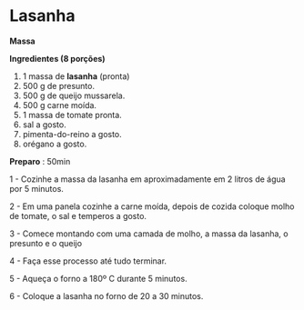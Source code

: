 # Lasanha

**Massa**

**Ingredientes (8 porções)**

1. 1 massa de **lasanha** (pronta)
2. 500 g de presunto.
3. 500 g de queijo mussarela.
4. 500 g carne moída.
5. 1 massa de tomate pronta.
6. sal a gosto.
7. pimenta-do-reino a gosto.
8. orégano a gosto.



**Preparo** : 50min

1 - Cozinhe a massa da lasanha em aproximadamente em 2 litros de água por 5 minutos.

2 - Em uma panela cozinhe a carne moída, depois de cozida coloque molho de tomate, o sal e temperos a gosto.

3 - Comece montando com uma camada de molho, a massa da lasanha, o presunto e o queijo

4 - Faça esse processo até tudo terminar.

5 - Aqueça o forno a 180º C durante 5 minutos.

6 - Coloque a lasanha no forno de 20 a 30 minutos.